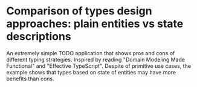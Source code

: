 # Comparison of types design approaches: plain entities vs state descriptions

An extremely simple TODO application that shows pros and cons of different typing strategies. Inspired by reading "Domain Modeling Made Functional" and "Effective TypeScript". Despite of primitive use cases, the example shows that types based on state of entities may have more benefits than cons.